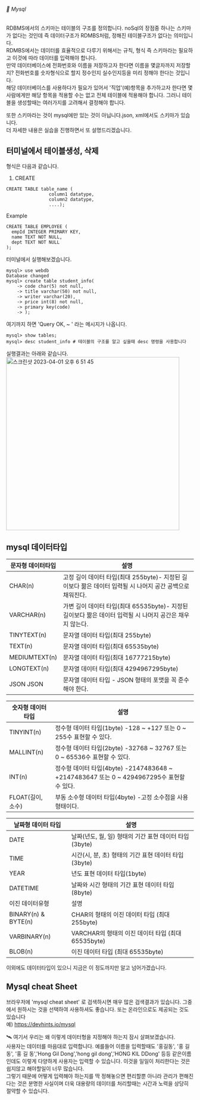 ###### :cactus:  Mysql

RDBMS에서의 스키마는 테이블의 구조를 정의합니다. noSql의 장점중 하나는 스키마가 없다는 것인데 즉 데이터구조가 RDMBS처럼, 정해진 테이블구조가 없다는 의미입니다.   
RDMBS에서는 데이터를 효율적으로 다루기 위해서는 규칙, 형식 즉 스키마라는 필요하고 이것에 따라 데이터를 입력해야 합니다.  
만약 데이터베이스에 전화번호와 이름을 저장하고자 한다면 이름을 몇글자까지 저장할지? 전화번호를 숫자형식으로 할지 정수인지 실수인지등을 미리 정해야 한다는 것입니다.  
해당 데이터베이스를 사용하다가 필요가 있어서 '직업'(예)항목을 추가하고자 한다면 몇 사람에게만 해당 항목을 적용할 수는 없고 전체 테이블에 적용해야 합니다.  그러니 테이블을 생성할때는 여러가지를 고려해서 결정해야 합니다.

또한 스키마라는 것이 mysql에만 있는 것이 아닙니다.json, xml에서도 스키마가 있습니다.   
더 자세한 내용은 실습을 진행하면서 또 설명드리겠습니다.  


## 터미널에서 테이블생성, 삭제   
형식은 다음과 같습니다.  

1. CREATE
```
CREATE TABLE table_name (
                column1 datatype,
                column2 datatype,
                ....); 
```  

Example 
```
CREATE TABLE EMPLOYEE (
  empId INTEGER PRIMARY KEY,
  name TEXT NOT NULL,
  dept TEXT NOT NULL
); 
```    

터미널에서 실행해보겠습니다.   
```
mysql> use webdb
Database changed
mysql> create table student_info(
    -> code char(5) not null,
    -> title varchar(50) not null,
    -> writer varchar(20),
    -> price int(8) not null,
    -> primary key(code)
    -> );
```
여기까지 하면 'Query OK, ~ ' 라는 메시지가 나옵니다. 

```
mysql> show tables; 
mysql> desc student_info # 테이블의 구조를 알고 싶을때 desc 명령을 사용합니다   
```   
실행결과는 아래와 같습니다.  
<img width="465" alt="스크린샷 2023-04-01 오후 6 51 45" src="https://user-images.githubusercontent.com/48478079/229279114-372bfd1c-57b8-4574-a0a1-90f511e09139.png">


## mysql 데이터타입  

| 문자형 데이터타입 |  설명 | 
|---|---|
|CHAR(n)	|고정 길이 데이터 타입(최대 255byte)- 지정된 길이보다 짦은 데이터 입력될 시 나머지 공간 공백으로 채워진다. |
|VARCHAR(n)|	가변 길이 데이터 타입(최대 65535byte)- 지정된 길이보다 짦은 데이터 입력될 시 나머지 공간은 채우지 않는다.|
|TINYTEXT(n)|문자열 데이터 타입(최대 255byte) |
|TEXT(n)|	문자열 데이터 타입(최대 65535byte) |
|MEDIUMTEXT(n)	| 문자열 데이터 타입(최대 16777215byte) |
|LONGTEXT(n)|	문자열 데이터 타입(최대 4294967295byte) |
|JSON	JSON|문자열 데이터 타입 - JSON 형태의 포맷을 꼭 준수해야 한다.|

|숫자형 데이터 타입 |  설명 |
|---|---|
|TINYINT(n)	| 정수형 데이터 타입(1byte) -128 ~ +127 또는 0 ~ 255수 표현할 수 있다. |
|MALLINT(n)	| 정수형 데이터 타입(2byte) -32768 ~ 32767 또는 0 ~ 65536수 표현할 수 있다.|
|INT(n)	| 정수형 데이터 타입(4byte) -2147483648 ~ +2147483647 또는 0 ~ 4294967295수 표현할 수 있다. |
|FLOAT(길이, 소수)	| 부동 소수형 데이터 타입(4byte) -고정 소수점을 사용 형태이다. |


|날짜형 데이터 타입 |  설명 |
|---|---|
| DATE	| 날짜(년도, 월, 일) 형태의 기간 표현 데이터 타입(3byte) |
|TIME	| 시간(시, 분, 초) 형태의 기간 표현 데이터 타입(3byte) |
|YEAR	| 년도 표현 데이터 타입(1byte) |
| DATETIME| 	날짜와 시간 형태의 기간 표현 데이터 타입(8byte)|
| 이진 데이터유형 | 설명 |
|BINARY(n) & BYTE(n)	| CHAR의 형태의 이진 데이터 타입 (최대 255byte) |
|VARBINARY(n)	| VARCHAR의 형태의 이진 데이터 타입 (최대 65535byte)|
|BLOB(n)	| 이진 데이터 타입 (최대 65535byte) |


이외에도 데이터타입이 있으니 지금은 이 정도까지만 알고 넘어가겠습니다.   

## Mysql cheat Sheet 
브라우저에 'mysql cheat sheet' 로 검색하시면 매우 많은 검색결과가 있습니다. 그중에서 원하시는 것을 선택하여 사용하셔도 좋습니다. 또는 온라인으로도 제공되는 것도 있습니다    
예) https://devhints.io/mysql 


🛰️ 여기서 우리는 왜 이렇게 데이터형을 지정해야 하는지 잠시 살펴보겠습니다.  
사용자는 데이터를 마음대로 입력합니다. 예를들어 이름을 입력할때도 '홍길동', '홍 길동', '홍 길 동','Hong Gil Dong','hong gil dong','HONG KIL DDong' 등등 같은이름인데도 이렇게 다양하게 사용자는 입력할 수 있습니다. 이것을 일일이 처리한다는 것은 쉽지않고 해야할일이 너무 많습니다.   
그렇기 때문에 어떻게 입력해야 하는지를 딱 정해놓으면 편리할뿐 아니라 관리가 편해진다는 것은 분명한 사실이며 더욱 대용량의 데이터를 처리할때는 시간과 노력을 상당히 절약할 수 있습니다.   


